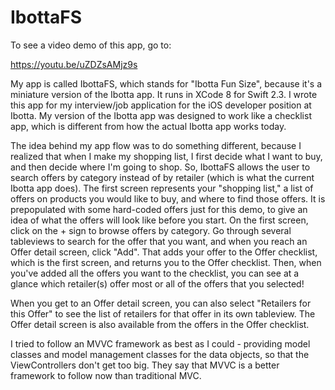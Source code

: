 # IbottaFS

To see a video demo of this app, go to:

https://youtu.be/uZDZsAMjz9s

My app is called IbottaFS, which stands for "Ibotta Fun Size", because it's a miniature version of the Ibotta app. It runs in XCode 8 for Swift 2.3. I wrote this app for my interview/job application for the iOS developer position at Ibotta. My version of the Ibotta app was designed to work like a checklist app, which is different from how the actual Ibotta app works today.

The idea behind my app flow was to do something different, because I realized that when I make my shopping list, I first decide what I want to buy, and then decide where I'm going to shop. So, IbottaFS allows the user to search offers by category instead of by retailer (which is what the current Ibotta app does). The first screen represents your "shopping list," a list of offers on products you would like to buy, and where to find those offers. It is prepopulated with some hard-coded offers just for this demo, to give an idea of what the offers will look like before you start. On the first screen, click on the + sign to browse offers by category. Go through several tableviews to search for the offer that you want, and when you reach an Offer detail screen, click "Add". That adds your offer to the Offer checklist, which is the first screen, and returns you to the Offer checklist. Then, when you've added all the offers you want to the checklist, you can see at a glance which retailer(s) offer most or all of the offers that you selected!

When you get to an Offer detail screen, you can also select "Retailers for this Offer" to see the list of retailers for that offer in its own tableview. The Offer detail screen is also available from the offers in the Offer checklist.

I tried to follow an MVVC framework as best as I could - providing model classes and model management classes for the data objects, so that the ViewControllers don't get too big. They say that MVVC is a better framework to follow now than traditional MVC.